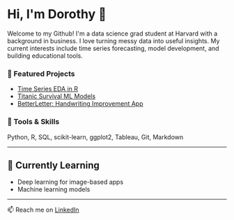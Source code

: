 # Hi, I'm Dorothy 👋

Welcome to my Github! I'm a data science grad student at Harvard with a background in business. I love turning messy data into useful insights. My current interests include time series forecasting, model development, and building educational tools.

### 📌 Featured Projects
- [Time Series EDA in R](https://github.com/change-hi/change-hi.github.io)
- [Titanic Survival ML Models](https://github.com/dorothyavo/titanic-ml)
- [BetterLetter: Handwriting Improvement App](https://github.com/dorothyavo/betterletterapp)

### 🧰 Tools & Skills
Python, R, SQL, scikit-learn, ggplot2, Tableau, Git, Markdown

---

## 🌱 Currently Learning
- Deep learning for image-based apps
- Machine learning models

---

📫 Reach me on [LinkedIn](https://www.linkedin.com/in/dorothy-vo-7005aa344/)
